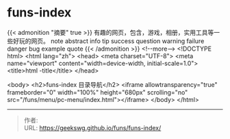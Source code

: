 # funs-index

{{&lt; admonition &#34;摘要&#34; true &gt;}}
有趣的网页，包含，游戏，相册，实用工具等一些好玩的网页。
note abstract info tip success question warning failure danger bug example quote
{{&lt; /admonition &gt;}}
&lt;!--more--&gt;
&lt;!DOCTYPE html&gt;
&lt;html lang=&#34;zh&#34;&gt;
&lt;head&gt;
  &lt;meta charset=&#34;UTF-8&#34;&gt;
  &lt;meta name=&#34;viewport&#34; content=&#34;width=device-width, initial-scale=1.0&#34;&gt;
  &lt;title&gt;html -title&lt;/title&gt;
&lt;/head&gt;

&lt;body&gt;
  &lt;h2&gt;funs-index 目录导航&lt;/h2&gt;
  &lt;iframe allowtransparency=&#34;true&#34; frameborder=&#34;0&#34; width=&#34;100%&#34; height=&#34;680px&#34; scrolling=&#34;no&#34; src=&#34;/funs/menu/pc-menu/index.html&#34;&gt;&lt;/iframe&gt;
&lt;/body&gt;
&lt;/html&gt;

---

> 作者:   
> URL: https://geekswg.github.io/funs/funs-index/  

